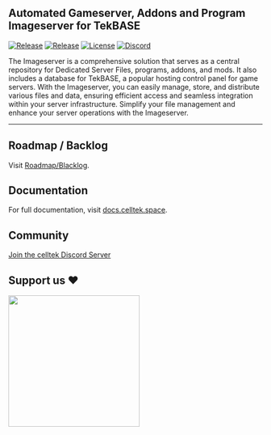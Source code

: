 ## Automated Gameserver, Addons and Program Imageserver for TekBASE

<p>
    <a href="https://github.com/celltek/imageserver/releases"><img src="https://img.shields.io/github/v/release/celltek/imageserver?label=release&logo=github" alt="Release"></a>
     <a href="https://github.com/celltek/imageserver/releases"><img src="https://img.shields.io/github/v/release/celltek/imageserver?include_prereleases&label=pre-release&logo=github" alt="Release"></a>
    <a href="https://github.com/celltek/imageserver/blob/master/LICENSE"><img src="https://img.shields.io/github/license/celltek/imageserver" alt="License"></a>
    <a href="https://celltek.de/discord"><img src="https://img.shields.io/discord/482574071377428481.svg?label=&logo=discord&logoColor=ffffff&color=7389D8&labelColor=6A7EC2" alt="Discord"></a>
</p>

The Imageserver is a comprehensive solution that serves as a central repository for Dedicated Server Files, programs, addons, and mods. It also includes a database for TekBASE, a popular hosting control panel for game servers. With the Imageserver, you can easily manage, store, and distribute various files and data, ensuring efficient access and seamless integration within your server infrastructure. Simplify your file management and enhance your server operations with the Imageserver.

------

## Roadmap / Backlog

Visit [Roadmap/Blacklog](https://celltek.de/roadmap).


## Documentation

For full documentation, visit [docs.celltek.space](https://docs.celltek.space/).

## Community

[Join the celltek Discord Server](https://celltek.de/discord)

## Support us ❤
<a href="https://www.buymeacoffee.com/celltek"><img src="https://cdn.buymeacoffee.com/buttons/v2/default-yellow.png" width="260px"></a>
